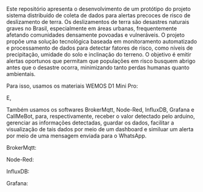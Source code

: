 Este repositório apresenta o desenvolvimento de um protótipo do projeto sistema distribuído de coleta de dados para alertas precoces de risco de deslizamento de terra. Os deslizamentos de terra são 
desastres naturais graves no Brasil, especialmente em áreas urbanas, frequentemente afetando comunidades densamente povoadas e vulneráveis. O projeto propõe uma solução tecnológica baseada em monitoramento automatizado e processamento de dados para detectar fatores de risco, como níveis de precipitação, umidade do solo e inclinação do terreno. O objetivo é emitir alertas oportunos que permitam que populações em risco busquem abrigo antes que o desastre ocorra, minimizando tanto perdas humanas quanto ambientais.

Para isso, usamos os materiais WEMOS D1 Mini Pro:

E, 

Também usamos os softwares BrokerMqtt, Node-Red, InfluxDB, Grafana e CallMeBot, para, respectivamente, receber o valor detectado pelo arduino, gerenciar as informações detectadas, guardar os dados, facilitar a visualização de tais dados por meio de um dashboard e similuar um alerta por meio de uma mensagem enviada para o WhatsApp.

BrokerMqtt:

Node-Red:

InfluxDB:

Grafana:
